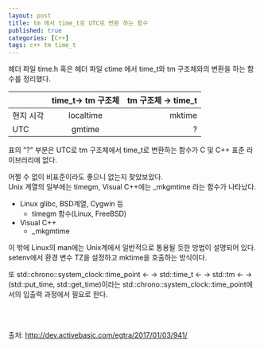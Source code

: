 ```yaml
---
layout: post
title: tm 에서 time_t로 UTC로 변환 하는 함수
published: true
categories: [C++]
tags: c++ tm time_t
---
```

헤더 파일 time.h 혹은 헤더 파일 ctime 에서 time_t와 tm 구조체와의 변환을 하는 함수를 정리했다.

|          | time_t→ tm 구조체 |      tm 구조체 → time_t |
| ----------- |:------------------:| -------------------:|
| 현지 시각 | localtime        | mktime            |
| UTC       | gmtime           | ?                 |


표의 "?" 부분은 UTC로 tm 구조체에서 time_t로 변환하는 함수가 C 및 C++ 표준 라이브러리에 없다.  

어쩔 수 없이 비표준이라도 좋으니 없는지 찾았보았다.  
Unix 계열의 일부에는 timegm, Visual C++에는 _mkgmtime 라는 함수가 나타났다.  

- Linux glibc, BSD계열, Cygwin 등
    - timegm 함수(Linux, FreeBSD)
- Visual C++
    - _mkgmtime

이 밖에 Linux의 man에는 Unix계에서 일반적으로 통용될 듯한 방법이 설명되어 있다.
setenv에서 환경 변수 TZ을 설정하고 mktime을 호출하는 방식이다.  

또  std::chrono::system_clock::time_point ← → std::time_t ← → std::tm ← → (std::put_time, std::get_time)이라는 std::chrono::system_clock::time_point에서의 입출력 과정에서 필요로 한다.



<br>  
<br>  


출처: http://dev.activebasic.com/egtra/2017/01/03/941/

